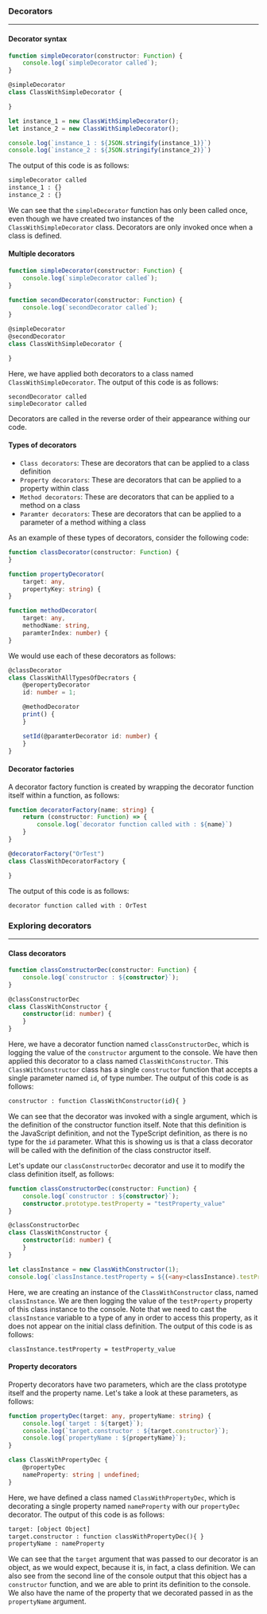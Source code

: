 ### Decorators

___

#### Decorator syntax

```typescript
function simpleDecorator(constructor: Function) {
    console.log(`simpleDecorator called`);
}

@simpleDecorator
class ClassWithSimpleDecorator {

}

let instance_1 = new ClassWithSimpleDecorator();
let instance_2 = new ClassWithSimpleDecorator();

console.log(`instance_1 : ${JSON.stringify(instance_1)}`)
console.log(`instance_2 : ${JSON.stringify(instance_2)}`)
```

The output of this code is as follows:

```cmd
simpleDecorator called
instance_1 : {}
instance_2 : {}
```

We can see that the `simpleDecorator` function has only been called once,
even though we have created two instances of the `ClassWithSimpleDecorator` class.
Decorators are only invoked once when a class is defined.

#### Multiple decorators

```typescript
function simpleDecorator(constructor: Function) {
    console.log(`simpleDecorator called`);
}

function secondDecorator(constructor: Function) {
    console.log(`secondDecorator called`);
}

@simpleDecorator
@secondDecorator
class ClassWithSimpleDecorator {

}
```

Here, we have applied both decorators to a class named `ClassWithSimpleDecorator`. The output of this code is as
follows:

```text
secondDecorator called
simpleDecorator called
```

Decorators are called in the reverse order of their appearance withing our code.

#### Types of decorators

* `Class decorators`: These are decorators that can be applied to a class definition
* `Property decorators`: These are decorators that can be applied to a property within class
* `Method decorators`: These are decorators that can be applied to a method on a class
* `Paramter decorators`: These are decorators that can be applied to a parameter of a method withing a class

As an example of these types of decorators, consider the following code:

```typescript
function classDecorator(constructor: Function) {
}

function propertyDecorator(
    target: any,
    propertyKey: string) {
}

function methodDecorator(
    target: any,
    methodName: string,
    paramterIndex: number) {
}
```

We would use each of these decorators as follows:

```typescript
@classDecorator
class ClassWithAllTypesOfDecrators {
    @peropertyDecorator
    id: number = 1;

    @methodDecorator
    print() {
    }

    setId(@paramterDecorator id: number) {
    }
}
```

#### Decorator factories

A decorator factory function is created by wrapping the decorator function itself within a function, as follows:

```typescript
function decoratorFactory(name: string) {
    return (constructor: Function) => {
        console.log(`decorator function called with : ${name}`)
    }
}

@decoratorFactory("OrTest")
class ClassWithDecoratorFactory {

}
```

The output of this code is as follows:

```text
decorator function called with : OrTest
```

### Exploring decorators

___

#### Class decorators

```typescript
function classConstructorDec(constructor: Function) {
    console.log(`constructor : ${constructor}`);
}

@classConstructorDec
class ClassWithConstructor {
    constructor(id: number) {
    }
}
```

Here, we have a decorator function named `classConstructorDec`,
which is logging the value of the `constructor` argument to the console.
We have then applied this decorator to a class named `ClassWithConstructor`.
This `ClassWithConstructor` class has a single `constructor` function that accepts a single parameter named `id`,
of type number.
The output of this code is as follows:

```cmd
constructor : function ClassWithConstructor(id){ }
```

We can see that the decorator was invoked with a single argument,
which is the definition of the constructor function itself.
Note that this definition is the JavaScript definition, and not the TypeScript definition,
as there is no type for the `id` parameter.
What this is showing us is that a class decorator will be called with the definition of the class constructor itself.

Let's update our `classConstructorDec` decorator and use it to modify the class definition itself, as follows:

```typescript
function classConstructorDec(constructor: Function) {
    console.log(`constructor : ${constructor}`);
    constructor.prototype.testProperty = "testProperty_value"
}

@classConstructorDec
class ClassWithConstructor {
    constructor(id: number) {
    }
}

let classInstance = new ClassWithConstructor(1);
console.log(`classInstance.testProperty = ${(<any>classInstance).testProperty}`)
```

Here, we are creating an instance of the `ClassWithConstructor` class, named `classInstance`.
We are then logging the value of the `testProperty` property of this class instance to the console.
Note that we need to cast the `classInstance` variable to a type of any in order to access this property,
as it does not appear on the initial class definition.
The output of this code is as follows:

```text
classInstance.testProperty = testProperty_value
```

#### Property decorators

Property decorators have two parameters, which are the class prototype itself and the property name.
Let's take a look at these parameters, as follows:

```typescript
function propertyDec(target: any, propertyName: string) {
    console.log(`target : ${target}`);
    console.log(`target.constructor : ${target.constructor}`);
    console.log(`propertyName : ${propertyName}`);
}

class ClassWithPropertyDec {
    @propertyDec
    nameProperty: string | undefined;
}
```

Here, we have defined a class named `ClassWithPropertyDec`,
which is decorating a single property named `nameProperty` with our `propertyDec` decorator.
The output of this code is as follows:

```txt
target: [object Object]
target.constructor : function classWithPropertyDec(){ }
propertyName : nameProperty
```

We can see that the `target` argument that was passed to our decorator is an object,
as we would expect, because it is, in fact, a class definition.
We can also see from the second line of the console output that this object has a `constructor` function,
and we are able to print its definition to the console.
We also have the name of the property that we decorated passed in as the `propertyName` argument.
